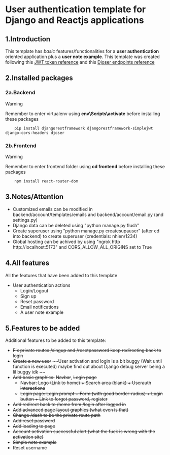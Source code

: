 # User authentication template for Django and Reactjs applications

## 1.Introduction
This template has *basic* features/functionalities for a **user authentication** oriented application plus a **user note example**. This template was created following this [JWT token reference](https://www.youtube.com/watch?v=xjMP0hspNLE&t=3375s&ab_channel=DennisIvy) and this [Djoser endpoints reference](https://www.youtube.com/watch?v=QFDyXWRYQjY&list=PLJRGQoqpRwdfoa9591BcUS6NmMpZcvFsM&ab_channel=BryanBrkic)

## 2.Installed packages
### 2a.Backend
> [!WARNING]
> Remember to enter virtualenv using **env\Scripts\activate** before installing these packages
```
    pip install djangorestframework djangorestframework-simplejwt django-cors-headers djoser
```
### 2b.Frontend
> [!WARNING]
> Remember to enter frontend folder using **cd frontend** before installing these packages
```
    npm install react-router-dom
```
## 3.Notes/Attention
- Customized emails can be modified in backend/account/templates/emails and backend/account/email.py (and settings.py)
- Django data can be deleted using "python manage.py flush"
- Create superuser using "python manage.py createsupauser" (after cd into backend) to create superuser (credentials: nhien/1234)
- Global hosting can be achived by using "ngrok http http://localhost:5173" and CORS_ALLOW_ALL_ORIGINS set to True

## 4.All features
All the features that have been added to this template
- User authentication actions
    + Login/Logout
    + Sign up
    + Reset password
    + Email notifications
    + A user note example 

## 5.Features to be added
Additional features to be added to this template:
- ~~Fix private routes /singup and /resetpassword keep redirecting back to login~~
- ~~Create a new user~~ ~~User activation and login is a bit buggy (Wait until function is executed) maybe find out about Django debug server being a lil buggy idk ~~
- ~~Add basic graphics:~~ ~~Navbar~~, ~~Login page~~
    + ~~Navbar: Logo (Link to home) + Search area (blank) + Userauth interactions~~
    + ~~Login page: Login prompt + Form (with good border-radius) + Login button + Link to forgot password, register~~
- ~~Add redirect back to /home from /login after logged in~~ 
- ~~Add advanced page layout graphics (what even is that)~~
- ~~Change /dash to be the private route path~~
- ~~Add reset password~~
- ~~Add loading to page~~
- ~~Account activation successful alert (what the ~~fuck~~ is wrong with the activation site)~~
- ~~Simple note example~~ 
- Reset username
